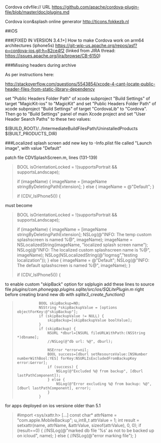 Cordova cdvfile:// URL
https://github.com/apache/cordova-plugin-file/blob/master/doc/plugins.md

Cordova icon&splash online generator
http://ticons.fokkezb.nl


##iOS

###[FIXED IN VERSION 3.4.1+] How to make Cordova work on arm64 architectures (iphone5s)
https://git-wip-us.apache.org/repos/asf?p=cordova-ios.git;h=82ce4f2
(linked from JIRA thread: https://issues.apache.org/jira/browse/CB-6150)

###Missing headers during archive

As per instructions here:

http://stackoverflow.com/questions/5543854/xcode-4-cant-locate-public-header-files-from-static-library-dependency

set "Public Headers Folder Path" of xcode subproject "Build Settings" of target "MagicKit-ios" to "MagicKit" and 
set "Public Headers Folder Path" of xcode subproject "Build Settings" of target "CordovaLib" to "Cordova". Then go to "Build Settings" panel of main Xcode project and set "User Header Search Paths" to these two values:

$(BUILD_ROOT)/../IntermediateBuildFilesPath/UninstalledProducts
$(BUILT_PRODUCTS_DIR)


###Localized splash screen
add new key to -Info.plist file called "Launch image", with value "Default"

patch file CDVSplashScreen.m, lines (131-139)

>BOOL isOrientationLocked = !(supportsPortrait && supportsLandscape);
>
>if (imageName) {
>	imageName = [imageName stringByDeletingPathExtension];
>} else {
>	imageName = @"Default";
>}
>
>if (CDV_IsIPhone5()) {

must become

>BOOL isOrientationLocked = !(supportsPortrait && supportsLandscape);
>
>if (imageName) {
>	imageName = [imageName stringByDeletingPathExtension];
>	NSLog(@"INFO: The temp custom splashscreen is named %@", imageName);
>	imageName = NSLocalizedString(imageName, "localized splash screen name");
>	NSLog(@"INFO: The localized custom splashscreen name is %@", imageName);
>	NSLog(NSLocalizedString(@"logmsg","testing localization"));
>} else {
>	imageName = @"Default";
>	NSLog(@"INFO: The default splashscreen is named %@", imageName);
>}
>
>if (CDV_IsIPhone5()) {

to enable custom "skipBack" option for sqlplugin add these lines to source file *plugins/com.phonegap.plugins.sqlite/src/ios/SQLitePlugin.m* right before creating brand new db with *sqlite3_create_function()*

>				BOOL skipBackup=NO;
>				NSString *skipBackupValue = [options objectForKey:@"skipBackup"];
>				if (skipBackupValue != NULL) {
>					skipBackup=[skipBackupValue boolValue];
>				}
>				if (skipBackup) {
>					NSURL *dburl=[NSURL fileURLWithPath:(NSString *)dbname];
>					//NSLog(@"db url: %@", dburl);
>
>					NSError *error=nil;
>					BOOL success=[dburl setResourceValue:[NSNumber numberWithBool:YES] forKey:NSURLIsExcludedFromBackupKey error:&error];
>					if (success) {
>						NSLog(@"Excluded %@ from backup", [dburl lastPathComponent]);
>					} else {
>						NSLog(@"Error excluding %@ from backup: %@", [dburl lastPathComponent], error);
>					}
>				}

for apps deployed on ios versione older than 5.1

>\#import <sys/xattr.h>
> \[...\]
>					const char* attrName = "com.apple.MobileBackup";
>					u_int8_t attrValue = 1;
>					int result = setxattr(name, attrName, &attrValue, sizeof(attrValue), 0, 0);
>					if (result==0) {
>						//NSLog(@"marked db file '%s' as not to be backed up on icloud", name);
>					} else {
>						//NSLog(@"error marking file");
>					}

